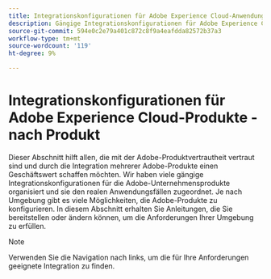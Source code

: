 ```yaml
---
title: Integrationskonfigurationen für Adobe Experience Cloud-Anwendungen - nach Produkt
description: Gängige Integrationskonfigurationen für Adobe Experience Cloud-Anwendungen, geordnet nach Produkten.
source-git-commit: 594e0c2e79a401c872c8f9a4eafdda82572b37a3
workflow-type: tm+mt
source-wordcount: '119'
ht-degree: 9%

---
```



# Integrationskonfigurationen für Adobe Experience Cloud-Produkte - nach Produkt

Dieser Abschnitt hilft allen, die mit der Adobe-Produktvertrautheit vertraut sind und durch die Integration mehrerer Adobe-Produkte einen Geschäftswert schaffen möchten.  Wir haben viele gängige Integrationskonfigurationen für die Adobe-Unternehmensprodukte organisiert und sie den realen Anwendungsfällen zugeordnet.  Je nach Umgebung gibt es viele Möglichkeiten, die Adobe-Produkte zu konfigurieren.  In diesem Abschnitt erhalten Sie Anleitungen, die Sie bereitstellen oder ändern können, um die Anforderungen Ihrer Umgebung zu erfüllen.

>[!NOTE]
>
>Verwenden Sie die Navigation nach links, um die für Ihre Anforderungen geeignete Integration zu finden.
